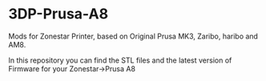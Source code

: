 # 3DP-Prusa-A8
Mods for Zonestar Printer, based on Original Prusa MK3, Zaribo, haribo and AM8.

In this repository you can find the STL files and the latest version of Firmware for your Zonestar->Prusa A8
